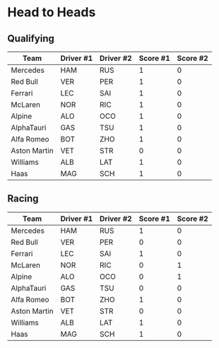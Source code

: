 # Head to Heads
## Qualifying
| Team         | Driver #1 | Driver #2 | Score #1 | Score #2 |
| ------------ | --------- | --------- | -------- | -------- |
| Mercedes     | HAM       | RUS       | 1        | 0        |
| Red Bull     | VER       | PER       | 1        | 0        |
| Ferrari      | LEC       | SAI       | 1        | 0        |
| McLaren      | NOR       | RIC       | 1        | 0        |
| Alpine       | ALO       | OCO       | 1        | 0        |
| AlphaTauri   | GAS       | TSU       | 1        | 0        |
| Alfa Romeo   | BOT       | ZHO       | 1        | 0        |
| Aston Martin | VET       | STR       | 0        | 0        |
| Williams     | ALB       | LAT       | 1        | 0        |
| Haas         | MAG       | SCH       | 1        | 0        | 

## Racing
| Team         | Driver #1 | Driver #2 | Score #1 | Score #2 |
| ------------ | --------- | --------- | -------- | -------- |
| Mercedes     | HAM       | RUS       | 1        | 0        |
| Red Bull     | VER       | PER       | 0        | 0        |
| Ferrari      | LEC       | SAI       | 1        | 0        |
| McLaren      | NOR       | RIC       | 0        | 1        |
| Alpine       | ALO       | OCO       | 0        | 1        |
| AlphaTauri   | GAS       | TSU       | 0        | 0        |
| Alfa Romeo   | BOT       | ZHO       | 1        | 0        |
| Aston Martin | VET       | STR       | 0        | 0        |
| Williams     | ALB       | LAT       | 1        | 0        |
| Haas         | MAG       | SCH       | 1        | 0        | 
